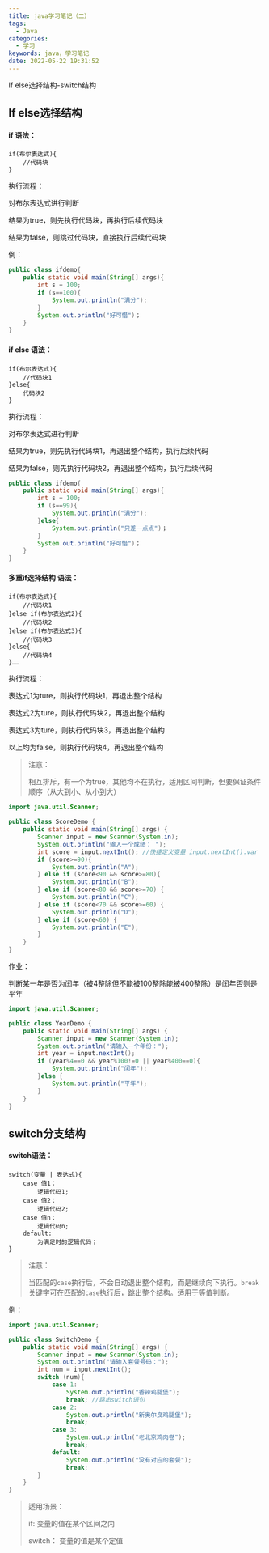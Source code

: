 ```yaml
---
title: java学习笔记（二）
tags:
  - Java
categories:
  - 学习
keywords: java，学习笔记
date: 2022-05-22 19:31:52
---
```


If else选择结构-switch结构

<!--more-->

## If else选择结构

#### if 语法：

```word
if(布尔表达式){
	//代码块
}
```

执行流程：

对布尔表达式进行判断

结果为true，则先执行代码块，再执行后续代码块

结果为false，则跳过代码块，直接执行后续代码块

例：

```java
public class ifdemo{
    public static void main(String[] args){
        int s = 100;
        if (s==100){
            System.out.println("满分");
        }
        System.out.println("好可惜")；
    }
}
```



#### if else 语法：

```word
if(布尔表达式){
	//代码块1
}else{
	代码块2
}
```

执行流程：

对布尔表达式进行判断

结果为true，则先执行代码块1，再退出整个结构，执行后续代码

结果为false，则先执行代码块2，再退出整个结构，执行后续代码

```java
public class ifdemo{
    public static void main(String[] args){
        int s = 100;
        if (s==99){
            System.out.println("满分");
        }else{
            System.out.println("只差一点点")；
        }
        System.out.println("好可惜")；
    }
}
```



#### 多重if选择结构 语法：

```word
if(布尔表达式){
	//代码块1
}else if(布尔表达式2){
	//代码块2
}else if(布尔表达式3){
	//代码块3
}else{
	//代码块4
}……
```

执行流程：

表达式1为ture，则执行代码块1，再退出整个结构

表达式2为ture，则执行代码块2，再退出整个结构

表达式3为ture，则执行代码块3，再退出整个结构

以上均为false，则执行代码块4，再退出整个结构

> 注意：
>
> 相互排斥，有一个为true，其他均不在执行，适用区间判断，但要保证条件顺序（从大到小、从小到大）

```java
import java.util.Scanner;

public class ScoreDemo {
    public static void main(String[] args) {
        Scanner input = new Scanner(System.in);
        System.out.println("输入一个成绩： ");
        int score = input.nextInt(); //快捷定义变量 input.nextInt().var
        if (score>=90){
            System.out.println("A");
        } else if (score<90 && score>=80){
            System.out.println("B");
        } else if (score<80 && score>=70) {
            System.out.println("C");
        } else if (score<70 && score>=60) {
            System.out.println("D");
        } else if (score<60) {
            System.out.println("E");
        }
    }
}
```

作业：

判断某一年是否为闰年（被4整除但不能被100整除能被400整除）是闰年否则是平年

```java
import java.util.Scanner;

public class YearDemo {
    public static void main(String[] args) {
        Scanner input = new Scanner(System.in);
        System.out.println("请输入一个年份：");
        int year = input.nextInt();
        if (year%4==0 && year%100!=0 || year%400==0){
            System.out.println("闰年");
        }else {
            System.out.println("平年");
        }
    }
}
```



## switch分支结构

#### switch语法：

```word
switch(变量 | 表达式){
	case 值1：
		逻辑代码1;
	case 值2：
		逻辑代码2;
	case 值n：
		逻辑代码n;
	default:
		为满足时的逻辑代码；
}
```

> 注意：
>
> 当匹配的`case`执行后，不会自动退出整个结构，而是继续向下执行。`break`关键字可在匹配的`case`执行后，跳出整个结构。适用于等值判断。

例：

```JAVA
import java.util.Scanner;

public class SwitchDemo {
    public static void main(String[] args) {
        Scanner input = new Scanner(System.in);
        System.out.println("请输入套餐号码：");
        int num = input.nextInt();
        switch (num){
            case 1:
                System.out.println("香辣鸡腿堡");
                break; //跳出switch语句
            case 2:
                System.out.println("新奥尔良鸡腿堡");
                break;
            case 3:
                System.out.println("老北京鸡肉卷");
                break;
            default:
                System.out.println("没有对应的套餐");
                break;
        }
    }
}

```



> 适用场景：
>
> if: 变量的值在某个区间之内
>
> switch： 变量的值是某个定值
